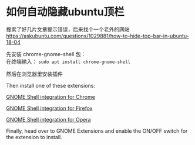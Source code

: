 # 如何自动隐藏ubuntu顶栏

搜索了好几片文章提示错误，后来找个一个老外的网站  
https://askubuntu.com/questions/1029881/how-to-hide-top-bar-in-ubuntu-18-04


先安装 chrome-gnome-shell 包：  
在终端输入： `sudo apt install chrome-gnome-shell`

然后在浏览器里安装插件

Then install one of these extensions:

[GNOME Shell integration for Chrome](https://chrome.google.com/webstore/detail/gnome-shell-integration/gphhapmejobijbbhgpjhcjognlahblep)

[GNOME Shell integration for Firefox](https://addons.mozilla.org/en-US/firefox/addon/gnome-shell-integration/)

[GNOME Shell integration for Opera](https://addons.opera.com/en/extensions/details/gnome-shell-integration/)

Finally, head over to GNOME Extensions and enable the ON/OFF switch for the extension to install.
